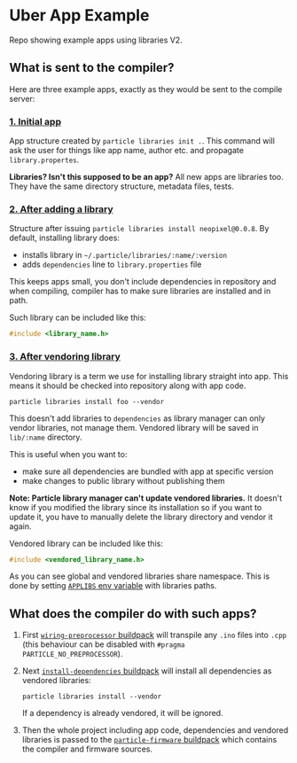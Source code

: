 # Uber App Example

Repo showing example apps using libraries V2.

## What is sent to the compiler?

Here are three example apps, exactly as they would be sent to the compile server:

### [1. Initial app](/1-initial)

App structure created by `particle libraries init .`. This command will ask the user for things like app name, author etc. and propagate `library.propertes`.

**Libraries? Isn't this supposed to be an app?** All new apps are libraries too. They have the same directory structure, metadata files, tests.

### [2. After adding a library](/2-add-library)

Structure after issuing `particle libraries install neopixel@0.0.8`.
By default, installing library does:
* installs library in `~/.particle/libraries/:name/:version`
* adds `dependencies` line to `library.properties` file

This keeps apps small, you don't include dependencies in repository and when compiling, compiler has to make sure libraries are installed and in path.

Such library can be included like this:

```c
#include <library_name.h>
```

### [3. After vendoring library](/3-vendor-library)

Vendoring library is a term we use for installing library straight into app. This means it should be checked into repository along with app code.

`particle libraries install foo --vendor`

This doesn't add libraries to `dependencies` as library manager can only vendor libraries, not manage them. Vendored library will be saved in `lib/:name` directory.

This is useful when you want to:
* make sure all dependencies are bundled with app at specific version
* make changes to public library without publishing them

**Note: Particle library manager can't update vendored libraries.** It doesn't know if you modified the library since its installation so if you want to update it, you have to manually delete the library directory and vendor it again.

Vendored library can be included like this:

```c
#include <vendored_library_name.h>
```

As you can see global and vendored libraries share namespace. This is done by setting [`APPLIBS` env variable](https://github.com/particle-iot/firmware/pull/1009) with libraries paths.

## What does the compiler do with such apps?

1. First [`wiring-preprocessor` buildpack](https://github.com/particle-iot/buildpack-wiring-preprocessor) will transpile any `.ino` files into `.cpp` (this behaviour can be disabled with `#pragma PARTICLE_NO_PREPROCESSOR`).

2. Next [`install-dependencies` buildpack](https://github.com/particle-iot/buildpack-install-dependencies) will install all dependencies as vendored libraries:

	`particle libraries install --vendor`

	If a dependency is already vendored, it will be ignored.

3. Then the whole project including app code, dependencies and vendored libraries is passed to the [`particle-firmware` buildpack](https://hub.docker.com/r/particle/buildpack-particle-firmware/) which contains the compiler and firmware sources.
